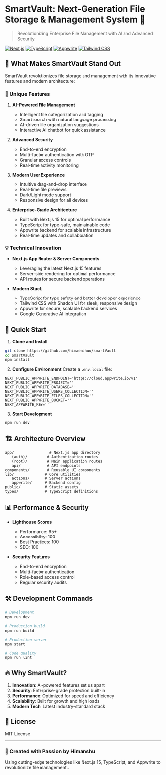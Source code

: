 # SmartVault: Next-Generation File Storage & Management System 🚀

> Revolutionizing Enterprise File Management with AI and Advanced Security

[![Next.js](https://img.shields.io/badge/Next.js_15-black?style=for-the-badge&logo=next.js&logoColor=white)](https://nextjs.org/)
[![TypeScript](https://img.shields.io/badge/TypeScript-007ACC?style=for-the-badge&logo=typescript&logoColor=white)](https://www.typescriptlang.org/)
[![Appwrite](https://img.shields.io/badge/Appwrite-F02E65?style=for-the-badge&logo=appwrite&logoColor=white)](https://appwrite.io/)
[![Tailwind CSS](https://img.shields.io/badge/Tailwind_CSS-38B2AC?style=for-the-badge&logo=tailwind-css&logoColor=white)](https://tailwindcss.com/)

## 🌟 What Makes SmartVault Stand Out

SmartVault revolutionizes file storage and management with its innovative features and modern architecture:

### 🎯 Unique Features

1. **AI-Powered File Management**
   - Intelligent file categorization and tagging
   - Smart search with natural language processing
   - AI-driven file organization suggestions
   - Interactive AI chatbot for quick assistance

2. **Advanced Security**
   - End-to-end encryption
   - Multi-factor authentication with OTP
   - Granular access controls
   - Real-time activity monitoring

3. **Modern User Experience**
   - Intuitive drag-and-drop interface
   - Real-time file previews
   - Dark/Light mode support
   - Responsive design for all devices

4. **Enterprise-Grade Architecture**
   - Built with Next.js 15 for optimal performance
   - TypeScript for type-safe, maintainable code
   - Appwrite backend for scalable infrastructure
   - Real-time updates and collaboration

### 💡 Technical Innovation

- **Next.js App Router & Server Components**
  - Leveraging the latest Next.js 15 features
  - Server-side rendering for optimal performance
  - API routes for secure backend operations

- **Modern Stack**
  - TypeScript for type safety and better developer experience
  - Tailwind CSS with Shadcn UI for sleek, responsive design
  - Appwrite for secure, scalable backend services
  - Google Generative AI integration

## 🚀 Quick Start

1. **Clone and Install**

```bash
git clone https://github.com/himaenshuu/smartVault
cd SmartVault
npm install
```

2. **Configure Environment**
   Create a `.env.local` file:

```env
NEXT_PUBLIC_APPWRITE_ENDPOINT='https://cloud.appwrite.io/v1'
NEXT_PUBLIC_APPWRITE_PROJECT=''
NEXT_PUBLIC_APPWRITE_DATABASE=''
NEXT_PUBLIC_APPWRITE_USERS_COLLECTION=''
NEXT_PUBLIC_APPWRITE_FILES_COLLECTION=''
NEXT_PUBLIC_APPWRITE_BUCKET=''
NEXT_APPWRITE_KEY=''
```

3. **Start Development**

```bash
npm run dev
```

## 🏗️ Architecture Overview

```plaintext
app/                # Next.js app directory
   (auth)/         # Authentication routes
   (root)/         # Main application routes
   api/            # API endpoints
components/        # Reusable UI components
lib/              # Core utilities
   actions/       # Server actions
   appwrite/      # Backend config
public/           # Static assets
types/            # TypeScript definitions
```

## 📊 Performance & Security

- **Lighthouse Scores**
  - Performance: 95+
  - Accessibility: 100
  - Best Practices: 100
  - SEO: 100

- **Security Features**
  - End-to-end encryption
  - Multi-factor authentication
  - Role-based access control
  - Regular security audits

## 🛠️ Development Commands

```bash
# Development
npm run dev

# Production build
npm run build

# Production server
npm start

# Code quality
npm run lint
```

## 🔥 Why SmartVault?

1. **Innovation**: AI-powered features set us apart
2. **Security**: Enterprise-grade protection built-in
3. **Performance**: Optimized for speed and efficiency
4. **Scalability**: Built for growth and high loads
5. **Modern Tech**: Latest industry-standard stack

## 📝 License

MIT License

---

### 🌟 Created with Passion by Himanshu

Using cutting-edge technologies like Next.js 15, TypeScript, and Appwrite to revolutionize file management..
